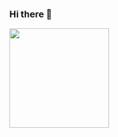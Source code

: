 ### Hi there 👋

<div>
  <a href="https://beacons.ai/robertojunioor">
    <img height="180em" src="https://github-readme-stats.vercel.app/api?username=robertojunioor&show_icons=true&theme=dark&include_all_commits=true&count_private=true"/>
</div>

